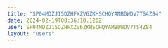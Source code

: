 ```yaml
---
title: "SP04MDZJ15DZHFXZV6ZKHSCHQYAMBDWDV7TS4Z84"
date: 2024-02-19T08:36:10.120Z
user: SP04MDZJ15DZHFXZV6ZKHSCHQYAMBDWDV7TS4Z84
layout: "users"
---
```

    